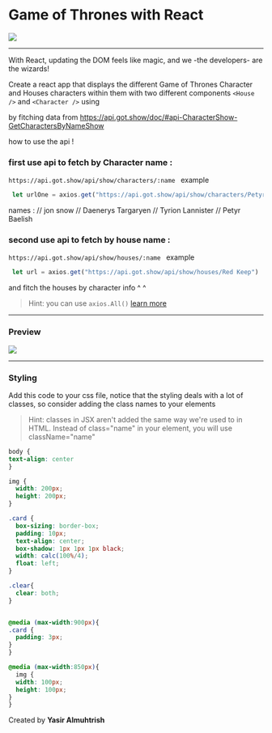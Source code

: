 # Game of Thrones with React

![](https://www.lstatic.org/UserFiles/images/2017/divert-2019/4-apr/GAME-OF-THRONES.jpg)

---

With React, updating the DOM feels like magic, and we -the developers- are the wizards!

Create a react app that displays the different Game of Thrones Character and Houses characters within them with two different components `<House />` and `<Character />` using 

by fitching data from https://api.got.show/doc/#api-CharacterShow-GetCharactersByNameShow 

how to use the api ! 
### first use api to fetch by Character name : 
 ```https://api.got.show/api/show/characters/:name ```
example 
```js
 let urlOne = axios.get("https://api.got.show/api/show/characters/Petyr Baelish")
```
names : 
// jon snow
// Daenerys Targaryen
// Tyrion Lannister
// Petyr Baelish
 
### second use api to fetch by house name : 
 ```https://api.got.show/api/show/houses/:name ```
example
```js
 let url = axios.get("https://api.got.show/api/show/houses/Red Keep")
```

and fitch the houses by character info  ^ ^ 

>Hint: you can use ```axios.All()``` [learn more](https://www.storyblok.com/tp/how-to-send-multiple-requests-using-axios)
---

### Preview

![](https://git.generalassemb.ly/seir-alahsa/W07D04-GOT-exercise/blob/master/%D9%84%D9%82%D8%B7%D8%A9%20%D8%A7%D9%84%D8%B4%D8%A7%D8%B4%D8%A9%202021-01-13%20040513.png?raw=true)

---

### Styling 

Add this code to your css file, notice that the styling deals with a lot of classes, so consider adding the class names to your elements

>Hint: classes in JSX aren't added the same way we're used to in HTML. Instead of class="name" in your element, you will use className="name"

```css
body {
text-align: center
}

img {
  width: 200px;
  height: 200px;
}

.card {
  box-sizing: border-box;
  padding: 10px;
  text-align: center;
  box-shadow: 1px 1px 1px black;
  width: calc(100%/4);
  float: left;
}

.clear{
  clear: both;
}


@media (max-width:900px){
.card {
  padding: 3px;
}
}

@media (max-width:850px){
  img {
  width: 100px;
  height: 100px;
}
}
```
Created by <b>Yasir Almuhtrish</b>
